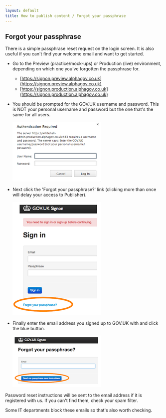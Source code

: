 ```yaml
---
layout: default
title: How to publish content / Forgot your passphrase
---
```


## Forgot your passphrase

There is a simple passphrase reset request on the login screen. It is also useful if you can't find your welcome email and want to get started.

* Go to the Preview (practice/mock-ups) or Production (live) environment, depending on which one you’ve forgotten the passphrase for.

   * [https://signon.preview.alphagov.co.uk](https://signon.preview.alphagov.co.uk)
   * [https://signon.production.alphagov.co.uk](https://signon.production.alphagov.co.uk)

* You should be prompted for the GOV.UK username and password. This is NOT your personal username and password but the one that's the same for all users.

   ![Get an account 5](get-an-account-5.png)

* Next click the 'Forgot your passphrase?' link (clicking more than once will delay your access to Publisher).

   ![Forgot your password 1](forgot-your-password-1.png)

* Finally enter the email address you signed up to GOV.UK with and click the blue button. 

   ![Forgot your password 2](forgot-your-password-2.png)

Password reset instructions will be sent to the email address if it is registered with us. If you can't find them, check your spam filter.

Some IT departments block these emails so that's also worth checking.
